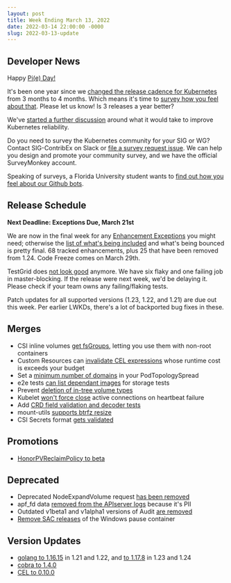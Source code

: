 ```yaml
---
layout: post
title: Week Ending March 13, 2022
date: 2022-03-14 22:00:00 -0000
slug: 2022-03-13-update
---
```


## Developer News

Happy [Pi(e) Day!](https://twitter.com/parisinbmore/status/974003360071172096)

It's been one year since we [changed the release cadence for Kubernetes](https://github.com/kubernetes/enhancements/tree/master/keps/sig-release/2572-release-cadence) from 3 months to 4 months. Which means it's time to [survey how you feel about that](https://www.surveymonkey.com/r/k8s-cadence-2022). Please let us know!  Is 3 releases a year better?

We've [started a further discussion](https://groups.google.com/a/kubernetes.io/g/dev/c/ai8SetaxYuk) around what it would take to improve Kubernetes reliability.

Do you need to survey the Kubernetes community for your SIG or WG? Contact SIG-ContribEx on Slack or [file a survey request issue](https://github.com/kubernetes/community/issues/new?assignees=&labels=area%2Fcontributor-comms%2C+sig%2Fcontributor-experience&template=survey-request.yml&title=SURVEY+REQUEST%3A+%3Ctopic%3E). We can help you design and promote your community survey, and we have the official SurveyMonkey account.

Speaking of surveys, a Florida University student wants to [find out how you feel about our Github bots](https://fiu.qualtrics.com/jfe/form/SV_8wCAtRDNHyR7zTM).

## Release Schedule

**Next Deadline: Exceptions Due, March 21st**

We are now in the final week for any [Enhancement Exceptions](https://github.com/kubernetes/sig-release/blob/master/releases/EXCEPTIONS.md#exceptions-to-milestone-enhancement-complete-dates) you might need; otherwise the [list of what's being included](https://docs.google.com/spreadsheets/d/1T21mUTvPh70NB2eseHjCyD4LgRjyxWI9Bd1SoP8zAwA/edit#gid=0) and what's being bounced is pretty final. 68 tracked enhancements, plus 25 that have been removed from 1.24. Code Freeze comes on March 29th.

TestGrid does [not look good](https://testgrid.k8s.io/sig-release-master-blocking) anymore.  We have six flaky and one failing job in master-blocking. If the release were next week, we'd be delaying it.  Please check if your team owns any failing/flaking tests.

Patch updates for all supported versions (1.23, 1.22, and 1.21) are due out this week.  Per earlier LWKDs, there's a lot of backported bug fixes in these.

## Merges

* CSI inline volumes [get fsGroups](https://github.com/kubernetes/kubernetes/pull/108662), letting you use them with non-root containers
* Custom Resources can [invalidate CEL expressions](https://github.com/kubernetes/kubernetes/pull/108482) whose runtime cost is exceeds your budget
* Set a [minimum number of domains](https://github.com/kubernetes/kubernetes/pull/107674) in your PodTopologySpread
* e2e tests [can list dependant images](https://github.com/kubernetes/kubernetes/pull/108458) for storage tests
* Prevent [deletion of in-tree volume types](https://github.com/kubernetes/kubernetes/pull/108400)
* Kubelet [won't force close](https://github.com/kubernetes/kubernetes/pull/108107) active connections on heartbeat failure
* Add [CRD field validation and decoder tests](https://github.com/kubernetes/kubernetes/pull/108204)
* mount-utils [supports btrfz resize](https://github.com/kubernetes/kubernetes/pull/108561)
* CSI Secrets format [gets validated](https://github.com/kubernetes/kubernetes/pull/108418)

## Promotions

* [HonorPVReclaimPolicy to beta](https://github.com/kubernetes/enhancements/pull/3181)

## Deprecated

* Deprecated NodeExpandVolume request [has been removed](https://github.com/kubernetes/kubernetes/pull/108614)
* apf_fd data [removed from the APIserver logs](https://github.com/kubernetes/kubernetes/pull/108631) because it's PII
* Outdated v1beta1 and v1alpha1 versions of Audit [are removed](https://github.com/kubernetes/kubernetes/pull/108092)
* [Remove SAC releases](https://github.com/kubernetes/kubernetes/pull/107056) of the Windows pause container

## Version Updates

* [golang to 1.16.15](https://github.com/kubernetes/kubernetes/pull/108565) in 1.21 and 1.22, and [to 1.17.8](https://github.com/kubernetes/kubernetes/pull/108559) in 1.23 and 1.24
* [cobra to 1.4.0](https://github.com/kubernetes/kubernetes/pull/108643)
* [CEL to 0.10.0](https://github.com/kubernetes/kubernetes/pull/108576)
